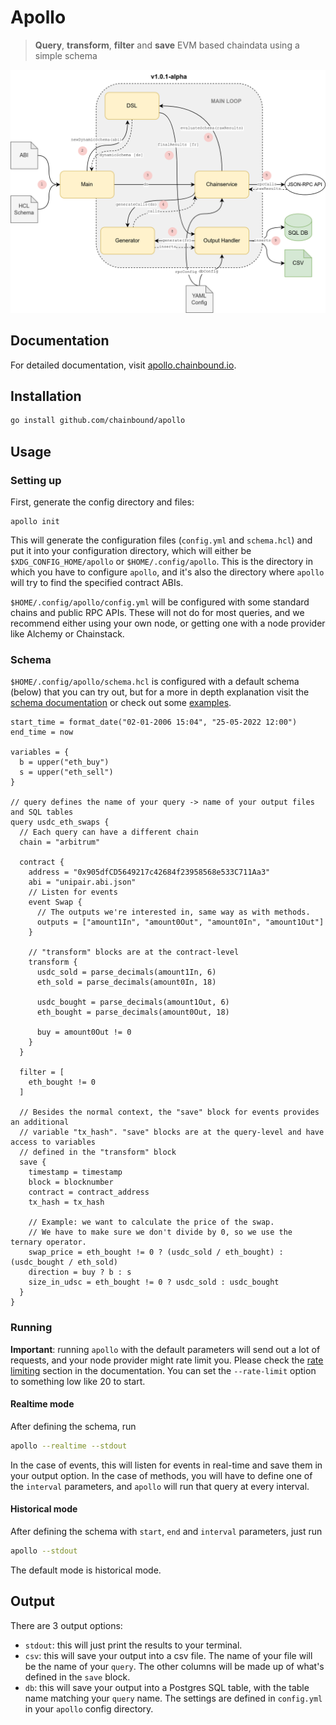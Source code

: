 # Apollo
> **Query**, **transform**, **filter** and **save** EVM based chaindata using a simple schema

![apollo-diagram drawio](./docs/apollo-flow.png)

## Documentation
For detailed documentation, visit [apollo.chainbound.io](https://apollo.chainbound.io).

## Installation
```bash
go install github.com/chainbound/apollo
```

## Usage
### Setting up
First, generate the config directory and files:
```
apollo init
```
This will generate the configuration files (`config.yml` and `schema.hcl`) and put it into your configuration
directory, which will either be `$XDG_CONFIG_HOME/apollo` or `$HOME/.config/apollo`. This is the directory
in which you have to configure `apollo`, and it's also the directory where `apollo` will try to find the specified
contract ABIs.

`$HOME/.config/apollo/config.yml` will be configured with some standard chains and public RPC APIs. These will not do
for most queries, and we recommend either using your own node, or getting one with a node provider
like Alchemy or Chainstack.

### Schema
`$HOME/.config/apollo/schema.hcl` is configured with a default schema (below) that you can try out, but for a more in depth
explanation visit the [schema documentation](https://apollo.chainbound.io/schema/intro) or check out 
some [examples](https://apollo.chainbound.io/schema/schema-examples).
```hcl
start_time = format_date("02-01-2006 15:04", "25-05-2022 12:00")
end_time = now

variables = {
  b = upper("eth_buy")
  s = upper("eth_sell")
}

// query defines the name of your query -> name of your output files and SQL tables
query usdc_eth_swaps {
  // Each query can have a different chain
  chain = "arbitrum"

  contract {
    address = "0x905dfCD5649217c42684f23958568e533C711Aa3"
    abi = "unipair.abi.json"
    // Listen for events
    event Swap {
      // The outputs we're interested in, same way as with methods.
      outputs = ["amount1In", "amount0Out", "amount0In", "amount1Out"]
    }

    // "transform" blocks are at the contract-level
    transform {
      usdc_sold = parse_decimals(amount1In, 6)
      eth_sold = parse_decimals(amount0In, 18)

      usdc_bought = parse_decimals(amount1Out, 6)
      eth_bought = parse_decimals(amount0Out, 18)

      buy = amount0Out != 0
    }
  }

  filter = [
    eth_bought != 0
  ]

  // Besides the normal context, the "save" block for events provides an additional
  // variable "tx_hash". "save" blocks are at the query-level and have access to variables
  // defined in the "transform" block
  save {
    timestamp = timestamp
    block = blocknumber
    contract = contract_address
    tx_hash = tx_hash

    // Example: we want to calculate the price of the swap.
    // We have to make sure we don't divide by 0, so we use the ternary operator.
    swap_price = eth_bought != 0 ? (usdc_sold / eth_bought) : (usdc_bought / eth_sold)
    direction = buy ? b : s
    size_in_udsc = eth_bought != 0 ? usdc_sold : usdc_bought
  }
}
```

### Running
**Important**: running `apollo` with the default parameters will send out a lot of requests, and your node provider might rate limit you.
Please check the [rate limiting](https://apollo.chainbound.io/getting-started#rate-limiting) section in the documentation. You can set
the `--rate-limit` option to something low like 20 to start.

#### Realtime mode
After defining the schema, run
```bash
apollo --realtime --stdout
```
In the case of events, this will listen for events in real-time and save them in your output option.
In the case of methods, you will have to define one of the `interval` parameters,
and `apollo` will run that query at every interval.

#### Historical mode
After defining the schema with `start`, `end` and `interval` parameters, just run
```bash
apollo --stdout
```
The default mode is historical mode.

## Output
There are 3 output options:
* `stdout`: this will just print the results to your terminal.
* `csv`: this will save your output into a csv file. The name of your file will be the name of your `query`. The other columns
will be made up of what's defined in the `save` block.
* `db`: this will save your output into a Postgres SQL table, with the table name matching your `query` name. The settings are defined in `config.yml` in your `apollo` config directory.

